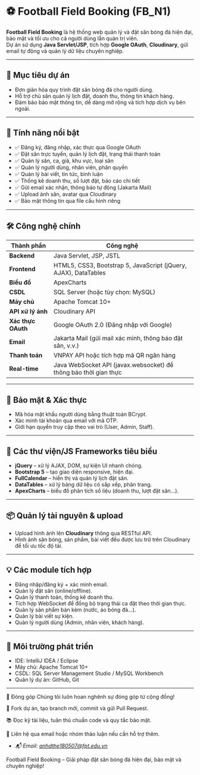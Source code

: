 # ⚽ Football Field Booking (FB_N1)

**Football Field Booking** là hệ thống web quản lý và đặt sân bóng đá hiện đại, bảo mật và tối ưu cho cả người dùng lẫn quản trị viên.  
Dự án sử dụng **Java Servlet/JSP**, tích hợp **Google OAuth**, **Cloudinary**, gửi email tự động và quản lý dữ liệu chuyên nghiệp.

---

## 🎯 Mục tiêu dự án

- Đơn giản hóa quy trình đặt sân bóng đá cho người dùng.
- Hỗ trợ chủ sân quản lý lịch đặt, doanh thu, thông tin khách hàng.
- Đảm bảo bảo mật thông tin, dễ dàng mở rộng và tích hợp dịch vụ bên ngoài.

---

## 🚀 Tính năng nổi bật

- ✅ Đăng ký, đăng nhập, xác thực qua Google OAuth
- ✅ Đặt sân trực tuyến, quản lý lịch đặt, trạng thái thanh toán
- ✅ Quản lý sân, ca, giá, khu vực, loại sân
- ✅ Quản lý người dùng, nhân viên, phân quyền
- ✅ Quản lý bài viết, tin tức, bình luận
- ✅ Thống kê doanh thu, số lượt đặt, báo cáo chi tiết
- ✅ Gửi email xác nhận, thông báo tự động (Jakarta Mail)
- ✅ Upload ảnh sân, avatar qua Cloudinary
- ✅ Bảo mật thông tin qua file cấu hình riêng

---

## 🛠️ Công nghệ chính

| Thành phần        | Công nghệ                                                                 |
|-------------------|--------------------------------------------------------------------------|
| **Backend**       | Java Servlet, JSP, JSTL                                                  |
| **Frontend**      | HTML5, CSS3, Bootstrap 5, JavaScript (jQuery, AJAX), DataTables          |
| **Biểu đồ**       | ApexCharts                                                               |
| **CSDL**          | SQL Server (hoặc tùy chọn: MySQL)                                       |
| **Máy chủ**       | Apache Tomcat 10+                                                        |
| **API xử lý ảnh** | Cloudinary API                                                           |
| **Xác thực OAuth**| Google OAuth 2.0 (Đăng nhập với Google)                                 |
| **Email**         | Jakarta Mail (gửi mail xác minh, thông báo đặt sân, v.v.)               |
| **Thanh toán**    | VNPAY API hoặc tích hợp mã QR ngân hàng           |
| **Real-time**     | Java WebSocket API (javax.websocket) để thông báo thời gian thực         |

---

## 🔐 Bảo mật & Xác thực

- Mã hóa mật khẩu người dùng bằng thuật toán BCrypt.
- Xác minh tài khoản qua email với mã OTP.
- Giới hạn quyền truy cập theo vai trò (User, Admin, Staff).

---

## 🧾 Các thư viện/JS Frameworks tiêu biểu

- **jQuery** – xử lý AJAX, DOM, sự kiện UI nhanh chóng.
- **Bootstrap 5** – tạo giao diện responsive, hiện đại.
- **FullCalendar** – hiển thị và quản lý lịch đặt sân.
- **DataTables** – xử lý bảng dữ liệu có sắp xếp, phân trang.
- **ApexCharts** – biểu đồ phân tích số liệu (doanh thu, lượt đặt sân...).

---

## 📦 Quản lý tài nguyên & upload

- Upload hình ảnh lên **Cloudinary** thông qua RESTful API.
- Hình ảnh sân bóng, sản phẩm, bài viết đều được lưu trữ trên Cloudinary để tối ưu tốc độ tải.

---

## 💡 Các module tích hợp

- Đăng nhập/đăng ký + xác minh email.
- Quản lý đặt sân (online/offline).
- Quản lý thanh toán, thống kê doanh thu.
- Tích hợp WebSocket để đồng bộ trạng thái ca đặt theo thời gian thực.
- Quản lý sản phẩm bán kèm (nước, áo bóng đá...).
- Quản lý bài viết sự kiện.
- Quản lý người dùng (Admin, nhân viên, khách hàng).

---

## 🧪 Môi trường phát triển

- IDE: IntelliJ IDEA / Eclipse
- Máy chủ: Apache Tomcat 10+
- CSDL: SQL Server Management Studio / MySQL Workbench
- Quản lý dự án: GitHub, Git

---




👥 Đóng góp
Chúng tôi luôn hoan nghênh sự đóng góp từ cộng đồng!

🍴 Fork dự án, tạo branch mới, commit và gửi Pull Request.

📚 Đọc kỹ tài liệu, tuân thủ chuẩn code và quy tắc bảo mật.

💬 Liên hệ qua email hoặc nhóm thảo luận nếu cần hỗ trợ thêm.


- *📬 Email: anhdthe180507@fpt.edu.vn*

Football Field Booking – Giải pháp đặt sân bóng đá hiện đại, bảo mật và chuyên nghiệp!
